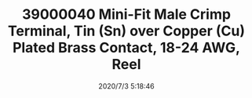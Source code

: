 ﻿---
layout: post 
title: 39000040 Mini-Fit Male Crimp Terminal, Tin (Sn) over Copper (Cu) Plated Brass Contact, 18-24 AWG, Reel
tags: 5557
categories: wire-cable
overview: Mini-Fit Male Crimp Terminal, Tin (Sn) over Copper (Cu) Plated Brass Contact, 18-24 AWG, Reel
part_number: 39000040
thumb_img: static/202007/404-thumb-20200703131932.jpg
small_img: static/202007/404-20200703131932.jpg
date: 2020/7/3 5:18:46
---



